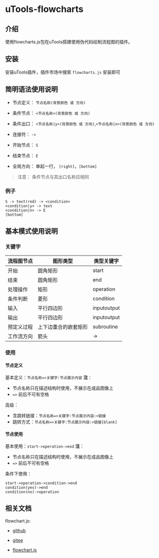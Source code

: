 # uTools-flowcharts

## 介绍
使用flowcharts.js包在uTools搭建使用伪代码绘制流程图的插件。

## 安装

安装uTools插件，插件市场中搜索 `flowcharts.js` 安装即可

## 简明语法使用说明

- 节点定义： `节点名称(背景颜色 或 方向)`
- 条件节点： `<节点名称>(背景颜色 或 方向)`
- 条件出口： `<节点名称|y>(背景颜色 或 方向)`,`<节点名称|n>(背景颜色 或 方向)`
- 连接符： `->`
- 开始节点： `S`
- 结束节点： `E`

- 全局方向： 单起一行， `[right]`，`[bottom]`

> 注意： 条件节点与其出口名称应相同

### 例子
```
S -> text(red) -> <condition>
<condition|y> -> text
<condition|n> -> E
[bottom]
```

## 基本模式使用说明

### 关键字
| 流程图节点 | 图形类型       | 类型关键字        |
|-------|------------|--------------|
| 开始    | 圆角矩形       | start        |
| 结束    | 圆角矩形       | end          |
| 处理操作  | 矩形         | operation    |
| 条件判断  | 菱形         | condition    |
| 输入    | 平行四边形      | inputoutput  |
| 输出    | 平行四边形      | inputoutput  |
| 预定义过程 | 上下边重合的嵌套矩形 | subroutine   |
| 工作流方向 | 箭头         | ->           |

### 使用

#### 节点定义
基本定义：`节点名称=>关键字:节点展示内容`
**注**：
- 节点名称只在描述结构时使用，不展示在成品图像上
- `=>` 前后不可有空格

高级：
- 含跳转链接：`节点名称=>关键字:节点展示内容:>链接`
- 跳转方式：`节点名称=>关键字:节点展示内容:>链接[blank]`

#### 节点使用
基本使用：`start->operation->end`
**注**：
- 节点名称只在描述结构时使用，不展示在成品图像上
- `=>` 前后不可有空格

条件下使用：
```
start->operation->condition->end 
condition(yes)->end 
condition(no)->operation
```

## 相关文档

flowchart.js: 
- [github](https://github.com/adrai/flowchart.js) 

- [gitee](https://gitee.com/mirrors/Flowchart.js#flowchartjs)

- [flowchart.js](http://flowchart.js.org)
